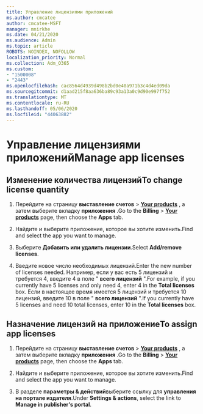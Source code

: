 ```yaml
---
title: Управление лицензиями приложений
ms.author: cmcatee
author: cmcatee-MSFT
manager: mnirkhe
ms.date: 04/21/2020
ms.audience: Admin
ms.topic: article
ROBOTS: NOINDEX, NOFOLLOW
localization_priority: Normal
ms.collection: Adm_O365
ms.custom:
- "1500008"
- "2443"
ms.openlocfilehash: cac8564d4939d498b2bd0e40a971b3c4d4ed09da
ms.sourcegitcommit: d1aad215f8aa636ba89c93a13a0c9d90e997f752
ms.translationtype: MT
ms.contentlocale: ru-RU
ms.lasthandoff: 05/06/2020
ms.locfileid: "44063882"
---
```

# <a name="manage-app-licenses"></a><span data-ttu-id="f7c38-102">Управление лицензиями приложений</span><span class="sxs-lookup"><span data-stu-id="f7c38-102">Manage app licenses</span></span>

## <a name="to-change-license-quantity"></a><span data-ttu-id="f7c38-103">Изменение количества лицензий</span><span class="sxs-lookup"><span data-stu-id="f7c38-103">To change license quantity</span></span>

1. <span data-ttu-id="f7c38-104">Перейдите на страницу **выставление счетов** > **[Your products](https://go.microsoft.com/fwlink/p/?linkid=842054)** , а затем выберите вкладку **приложения** .</span><span class="sxs-lookup"><span data-stu-id="f7c38-104">Go to the **Billing** > **[Your products](https://go.microsoft.com/fwlink/p/?linkid=842054)** page, then choose the **Apps** tab.</span></span>

2. <span data-ttu-id="f7c38-105">Найдите и выберите приложение, которое вы хотите изменить.</span><span class="sxs-lookup"><span data-stu-id="f7c38-105">Find and select the app you want to manage.</span></span>  

3. <span data-ttu-id="f7c38-106">Выберите **Добавить или удалить лицензии**.</span><span class="sxs-lookup"><span data-stu-id="f7c38-106">Select **Add/remove licenses**.</span></span>

4. <span data-ttu-id="f7c38-107">Введите новое число необходимых лицензий.</span><span class="sxs-lookup"><span data-stu-id="f7c38-107">Enter the new number of licenses needed.</span></span> <span data-ttu-id="f7c38-108">Например, если у вас есть 5 лицензий и требуется 4, введите 4 в поле " **всего лицензий** ".</span><span class="sxs-lookup"><span data-stu-id="f7c38-108">For example, if you currently have 5 licenses and only need 4, enter 4 in the **Total licenses** box.</span></span> <span data-ttu-id="f7c38-109">Если в настоящее время имеется 5 лицензий и требуется 10 лицензий, введите 10 в поле " **всего лицензий** ".</span><span class="sxs-lookup"><span data-stu-id="f7c38-109">If you currently have 5 licenses and need 10 total licenses, enter 10 in the **Total licenses** box.</span></span>

## <a name="to-assign-app-licenses"></a><span data-ttu-id="f7c38-110">Назначение лицензий на приложение</span><span class="sxs-lookup"><span data-stu-id="f7c38-110">To assign app licenses</span></span>

1. <span data-ttu-id="f7c38-111">Перейдите на страницу **выставление счетов** > **[Your products](https://go.microsoft.com/fwlink/p/?linkid=842054)** , а затем выберите вкладку **приложения** .</span><span class="sxs-lookup"><span data-stu-id="f7c38-111">Go to the **Billing** > **[Your products](https://go.microsoft.com/fwlink/p/?linkid=842054)** page, then choose the **Apps** tab.</span></span>

2. <span data-ttu-id="f7c38-112">Найдите и выберите приложение, которое вы хотите изменить.</span><span class="sxs-lookup"><span data-stu-id="f7c38-112">Find and select the app you want to manage.</span></span>  

3. <span data-ttu-id="f7c38-113">В разделе **параметры & действий**выберите ссылку для **управления на портале издателя**.</span><span class="sxs-lookup"><span data-stu-id="f7c38-113">Under **Settings & actions**, select the link to **Manage in publisher's portal**.</span></span>